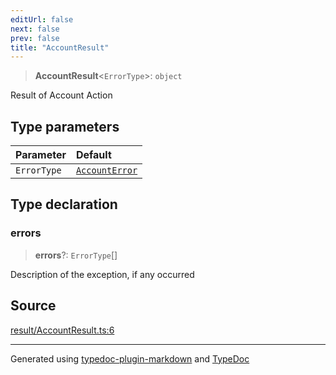 ```yaml
---
editUrl: false
next: false
prev: false
title: "AccountResult"
---
```


> **AccountResult**\<`ErrorType`\>: `object`

Result of Account Action

## Type parameters

| Parameter | Default |
| :------ | :------ |
| `ErrorType` | [`AccountError`](/generated/type-aliases/accounterror/) |

## Type declaration

### errors

> **errors**?: `ErrorType`[]

Description of the exception, if any occurred

## Source

[result/AccountResult.ts:6](https://github.com/evmts/tevm-monorepo/blob/main/vm/api/src/result/AccountResult.ts#L6)

***
Generated using [typedoc-plugin-markdown](https://www.npmjs.com/package/typedoc-plugin-markdown) and [TypeDoc](https://typedoc.org/)
